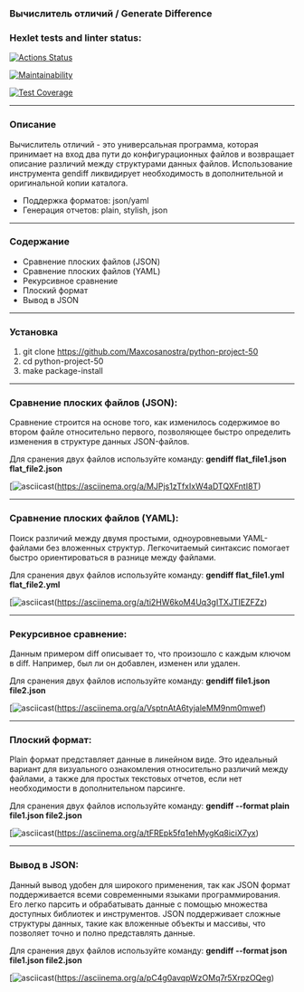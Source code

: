 ### Вычислитель отличий / Generate Difference

### Hexlet tests and linter status:
[![Actions Status](https://github.com/Maxcosanostra/python-project-50/actions/workflows/hexlet-check.yml/badge.svg)](https://github.com/Maxcosanostra/python-project-50/actions)

[![Maintainability](https://api.codeclimate.com/v1/badges/2e4a74f501af8c1ccd04/maintainability)](https://codeclimate.com/github/Maxcosanostra/python-project-50/maintainability)

[![Test Coverage](https://api.codeclimate.com/v1/badges/2e4a74f501af8c1ccd04/test_coverage)](https://codeclimate.com/github/Maxcosanostra/python-project-50/test_coverage)

---

### Описание 
Вычислитель отличий - это универсальная программа, которая принимает на вход два пути до конфигурационных файлов и возвращает описание различий между структурами данных файлов. 
Использование инструмента gendiff ликвидирует необходимость в дополнительной и оригинальной копии каталога.

* Поддержка форматов: json/yaml
* Генерация отчетов: plain, stylish, json 

---

### Содержание
* Сравнение плоских файлов (JSON)
* Сравнение плоских файлов (YAML)
* Рекурсивное сравнение
* Плоский формат
* Вывод в JSON

---

### Установка

1. git clone https://github.com/Maxcosanostra/python-project-50
2. cd python-project-50
3. make package-install

---

### Сравнение плоских файлов (JSON):
Сравнение строится на основе того, как изменилось содержимое во втором файле относительно первого, позволяющее быстро определить изменения в структуре данных JSON-файлов.

Для сранения двух файлов используйте команду: __gendiff flat_file1.json flat_file2.json__

[![asciicast](https://asciinema.org/a/MJPjs1zTfxIxW4aDTQXFntI8T.svg)(https://asciinema.org/a/MJPjs1zTfxIxW4aDTQXFntI8T)

---

### Сравнение плоских файлов (YAML):
Поиск различий между двумя простыми, одноуровневыми YAML-файлами без вложенных структур. Легкочитаемый синтаксис помогает быстро ориентироваться в разнице между файлами. 

Для сранения двух файлов используйте команду: __gendiff flat_file1.yml flat_file2.yml__

[![asciicast](https://asciinema.org/a/ti2HW6koM4Uq3gITXJTIEZFZz.svg)(https://asciinema.org/a/ti2HW6koM4Uq3gITXJTIEZFZz)

---

### Рекурсивное сравнение:
Данным примером diff описывает то, что произошло с каждым ключом в diff. Например, был ли он добавлен, изменен или удален.

Для сранения двух файлов используйте команду: __gendiff file1.json file2.json__

[![asciicast](https://asciinema.org/a/VsptnAtA6tyjaleMM9nm0mwef.svg)(https://asciinema.org/a/VsptnAtA6tyjaleMM9nm0mwef)

---

### Плоский формат:
Plain формат представляет данные в линейном виде. 
Это идеальный вариант для визуального ознакомления относительно различий между файлами, а также для простых текстовых отчетов, если нет необходимости в дополнительном парсинге. 

Для сранения двух файлов используйте команду: __gendiff --format plain file1.json file2.json__

[![asciicast](https://asciinema.org/a/tFREpk5fq1ehMygKq8iciX7yx.svg)(https://asciinema.org/a/tFREpk5fq1ehMygKq8iciX7yx)

---

### Вывод в JSON:
Данный вывод удобен для широкого применения, так как JSON формат поддерживается всеми современными языками программирования.
Его легко парсить и обрабатывать данные с помощью множества доступных библиотек и инструментов.
JSON поддерживает сложные структуры данных, такие как вложенные объекты и массивы, что позволяет точно и полно представлять данные.

Для сранения двух файлов используйте команду: __gendiff --format json file1.json file2.json__

[![asciicast](https://asciinema.org/a/pC4g0avqpWzOMq7r5XrpzOQeg.svg)(https://asciinema.org/a/pC4g0avqpWzOMq7r5XrpzOQeg)
